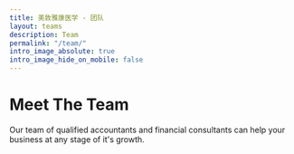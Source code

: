 ```yaml
---
title: 美敦雅康医学 - 团队
layout: teams
description: Team
permalink: "/team/"
intro_image_absolute: true
intro_image_hide_on_mobile: false
---
```


# Meet The Team

Our team of qualified accountants and financial consultants can help your business at any stage of it's growth.
